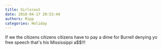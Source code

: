 ```yaml
---
title: Girlscout
date: 2018-04-17 20:53:44
authors: Ripp
categories: Holiday
---
```


 If we the citizens citizens citizens have to pay a dime for Burrell denying yo free speech that's his Mississippi a$$!!!